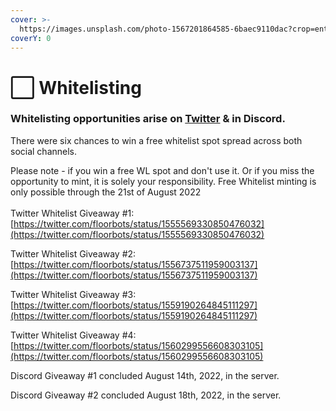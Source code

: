 ```yaml
---
cover: >-
  https://images.unsplash.com/photo-1567201864585-6baec9110dac?crop=entropy&cs=tinysrgb&fm=jpg&ixid=MnwxOTcwMjR8MHwxfHNlYXJjaHwyfHx3aGl0ZXxlbnwwfHx8fDE2NTkyOTUzOTU&ixlib=rb-1.2.1&q=80
coverY: 0
---
```


# ⬜ Whitelisting

### Whitelisting opportunities arise on [Twitter](https://twitter.com/floorbots) & in Discord.

There were six chances to win a free whitelist spot spread across both social channels.&#x20;

Please note - if you win a free WL spot and don't use it. Or if you miss the opportunity to mint, it is solely your responsibility. Free Whitelist minting is only possible through the 21st of August 2022 \
\
Twitter Whitelist Giveaway #1: [https://twitter.com/floorbots/status/1555569330850476032](https://twitter.com/floorbots/status/1555569330850476032)

Twitter Whitelist Giveaway #2: [https://twitter.com/floorbots/status/1556737511959003137](https://twitter.com/floorbots/status/1556737511959003137)

Twitter Whitelist Giveaway #3: [https://twitter.com/floorbots/status/1559190264845111297](https://twitter.com/floorbots/status/1559190264845111297)

Twitter Whitelist Giveaway #4: [https://twitter.com/floorbots/status/1560299556608303105](https://twitter.com/floorbots/status/1560299556608303105)

Discord Giveaway #1 concluded August 14th, 2022, in the server.&#x20;

Discord Giveaway #2 concluded August 18th, 2022, in the server.&#x20;
